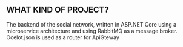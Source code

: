 ## WHAT KIND OF PROJECT?

The backend of the social network, written in ASP.NET Core using a microservice architecture and using RabbitMQ as a message broker. Ocelot.json is used as a router for ApiGteway